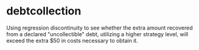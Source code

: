 # debtcollection
Using regression discontinuity to see whether the extra amount recovered from a declared "uncollectible" debt, utilizing a higher strategy level, 
will exceed the extra $50 in costs necessary to obtain it.

